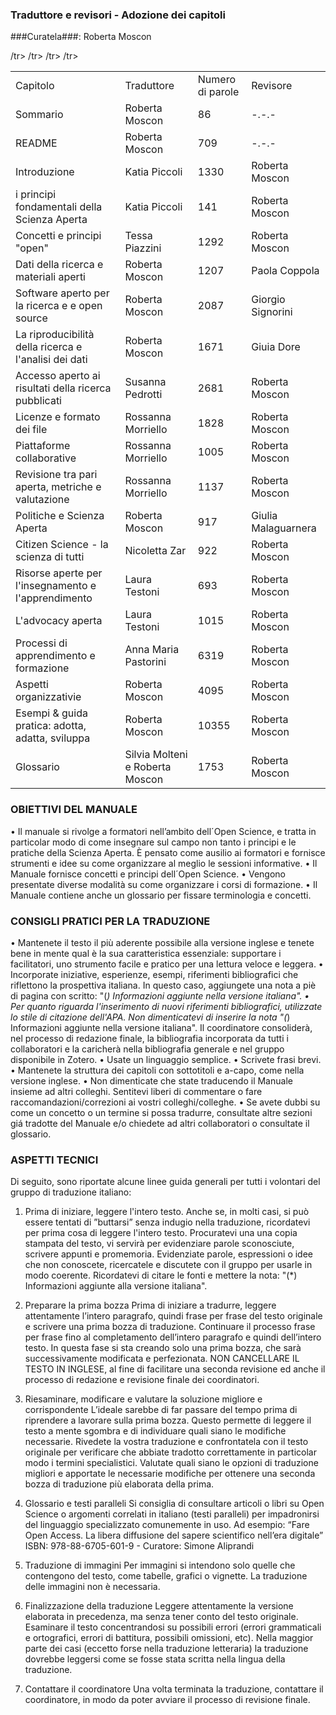 ### Traduttore e revisori - Adozione dei capitoli 
###Curatela###: Roberta Moscon

<table>
     <td>Capitolo</td>
    <td>Traduttore</td>
    <td>Numero di parole</td>
    <td>Revisore</td>
  </tr>
  <tr>
    <td>Sommario</td>
    <td>Roberta Moscon</td>
    <td>86</td>
    <td>-.-.-</td>
  </tr>
  <tr>
  <td>README</td>
    <td>Roberta Moscon</td>
    <td>709</td>
    <td>-.-.-</td>
    </tr>
  <tr>
    <td>Introduzione</td>
    <td>Katia Piccoli</td>
    <td>1330</td>
    <td>Roberta Moscon</td>
    </tr>
  <tr>
    <td>i principi fondamentali della Scienza Aperta</td>
    <td>Katia Piccoli</td>
    <td>141</td>
    <td>Roberta Moscon</td>
     </tr>
  <tr>
    <td>Concetti e principi "open"</td>
    <td>Tessa Piazzini</td>
    <td>1292</td>
    <td>Roberta Moscon</td>
     </tr>
  <tr>
    <td>Dati della ricerca e materiali aperti</td>
    <td>Roberta Moscon</td>
    <td>1207</td>
    <td>Paola Coppola</td>
     </tr>
  <tr>
    <td>Software aperto per la ricerca e e open source</td>
    <td>Roberta Moscon</td>
    <td>2087</td>
    <td>Giorgio Signorini</td>
      </tr>
  <tr>
    <td>La riproducibilità della ricerca e l'analisi dei dati</td>
    <td>Roberta Moscon</td>
    <td>1671</td>
    <td>Giuia Dore</td>
        </tr>
  <tr>
    <td>Accesso aperto ai risultati della ricerca pubblicati</td>
    <td>Susanna Pedrotti</td>
    <td>2681</td>
    <td>Roberta Moscon</td>
        </tr>
  <tr>
    <td>Licenze e formato dei file</td>
    <td>Rossanna Morriello</td>
    <td>1828</td>
    <td>Roberta Moscon</td>
     </tr>
  <tr>
    <td>Piattaforme collaborative</td>
    <td>Rossanna Morriello</td>
    <td>1005</td>
    <td>Roberta Moscon</td>
    </tr>
  <tr>
    <td>Revisione tra pari aperta, metriche e valutazione</td>
    <td>Rossanna Morriello</td>
    <td>1137</td>
    <td>Roberta Moscon</td>
    </tr>
  <tr>
    <td>Politiche e Scienza Aperta</td>
    <td>Roberta Moscon</td>
    <td>917</td>
    <td>Giulia Malaguarnera</td>
    </tr>
  <tr>
    <td>Citizen Science - la scienza di tutti</td>
    <td>Nicoletta Zar</td>
    <td>922</td>
    <td>Roberta Moscon</td>
     </tr>
  <tr>
    <td>Risorse aperte per l'insegnamento e l'apprendimento</td>
    <td>Laura Testoni</td>
    <td>693</td>
    <td>Roberta Moscon</td>
    </tr>
  <tr>
    <td>L'advocacy aperta</td>
    <td>Laura Testoni</td>
    <td>1015</td>
    <td>Roberta Moscon</td>
    /tr>
  <tr>
    <td>Processi di apprendimento e formazione</td>
    <td>Anna Maria Pastorini</td>
    <td>6319</td>
    <td>Roberta Moscon</td>
     /tr>
  <tr>
    <td>Aspetti organizzativie</td>
    <td>Roberta Moscon</td>
    <td>4095</td>
    <td>Roberta Moscon</td>
     /tr>
  <tr>
    <td>Esempi & guida pratica: adotta, adatta, sviluppa</td>
    <td>Roberta Moscon</td>
    <td>10355</td>
    <td>Roberta Moscon</td>
     /tr>
  <tr>
    <td>Glossario</td>
    <td>Silvia Molteni e Roberta Moscon</td>
    <td>1753</td>
    <td>Roberta Moscon</td>
      </tr>
</table>

### OBIETTIVI DEL MANUALE 
•	Il manuale si rivolge a formatori nell’ambito dell´Open Science, e tratta in particolar modo di come insegnare sul campo non tanto      i principi e le pratiche della Scienza Aperta. È pensato come ausilio ai formatori e fornisce strumenti e idee su come organizzare      al meglio le sessioni informative.
•	Il Manuale fornisce concetti e principi dell´Open Science.
•	Vengono presentate diverse modalità su come organizzare i corsi di formazione.
•	Il Manuale contiene anche un glossario per fissare terminologia e concetti.

### CONSIGLI PRATICI PER LA TRADUZIONE
 
•	Mantenete il testo il più aderente possibile alla versione inglese e tenete bene in mente qual è la sua caratteristica essenziale: supportare i facilitatori, uno strumento facile e pratico per una lettura veloce e leggera.
•	Incorporate iniziative, esperienze, esempi, riferimenti bibliografici che riflettono la prospettiva italiana. In questo caso, aggiungete una nota a piè di pagina con scritto: "(*) Informazioni aggiunte nella versione italiana".
•	Per quanto riguarda l'inserimento di nuovi riferimenti bibliografici, utilizzate lo stile di citazione dell'APA. Non dimenticatevi di inserire la nota "(*) Informazioni aggiunte nella versione italiana". Il coordinatore consoliderà, nel processo di redazione finale, la bibliografia incorporata da tutti i collaboratori e la caricherà nella bibliografia generale e nel gruppo disponibile in Zotero.
•	Usate un linguaggio semplice.
•	Scrivete frasi brevi.
•	Mantenete la struttura dei capitoli con sottotitoli e a-capo, come nella versione inglese.
•	Non dimenticate che state traducendo il Manuale insieme ad altri colleghi. Sentitevi liberi di commentare o fare raccomandazioni/correzioni ai vostri colleghi/colleghe.
•	Se avete dubbi su come un concetto o un termine si possa tradurre, consultate altre sezioni giá tradotte del Manuale e/o chiedete ad altri collaboratori o consultate il glossario.
 
### ASPETTI TECNICI
 
Di seguito, sono riportate alcune linee guida generali per tutti i volontari del gruppo di traduzione italiano: 
 
1. Prima di iniziare, leggere l'intero testo.
Anche se, in molti casi, si può essere tentati di ”buttarsi” senza indugio nella traduzione, ricordatevi per prima cosa di leggere l'intero testo.
Procuratevi una una copia stampata del testo, vi servirà per evidenziare parole sconosciute, scrivere appunti e promemoria. 
Evidenziate parole, espressioni o idee che non conoscete, ricercatele e discutete con il gruppo per usarle in modo coerente. Ricordatevi di citare le fonti e mettere la nota: "(*) Informazioni aggiunte alla versione italiana".
 
2. Preparare la prima bozza
Prima di iniziare a tradurre, leggere attentamente l’intero paragrafo, quindi frase per frase del testo originale e scrivere una prima bozza di traduzione. Continuare il processo frase per frase fino al completamento dell’intero paragrafo e quindi dell’intero testo. In questa fase si sta creando solo una prima bozza, che sarà successivamente modificata e perfezionata. NON CANCELLARE IL TESTO IN INGLESE, al fine di facilitare una seconda revisione ed anche il processo di redazione e revisione finale dei coordinatori. 

3. Riesaminare, modificare e valutare la soluzione migliore e corrispondente
L’ideale sarebbe di far passare del tempo prima di riprendere a lavorare sulla prima bozza. Questo permette di leggere il testo a mente sgombra e di individuare quali siano le modifiche necessarie.
Rivedete la vostra traduzione e confrontatela con il testo originale per verificare che abbiate tradotto correttamente in particolar modo i termini specialistici.
Valutate quali siano le opzioni di traduzione migliori e apportate le necessarie modifiche per ottenere una seconda bozza di traduzione più elaborata della prima.

4. Glossario e testi paralleli 
Si consiglia di consultare articoli o libri su Open Science o argomenti correlati in italiano (testi paralleli) per impadronirsi del linguaggio specializzato comunemente in uso. Ad esempio: 
“Fare Open Access. La libera diffusione del sapere scientifico nell’era digitale” ISBN: 978-88-6705-601-9 - Curatore: Simone Aliprandi
 
6. Traduzione di immagini
 Per immagini si intendono solo quelle che contengono del testo, come tabelle, grafici o vignette. La traduzione delle immagini non è necessaria. 

7. Finalizzazione della traduzione 
Leggere attentamente la versione elaborata in precedenza, ma senza tener conto del testo originale. Esaminare il testo concentrandosi su possibili errori (errori grammaticali e ortografici, errori di battitura, possibili omissioni, etc). Nella maggior parte dei casi (eccetto forse nella traduzione letteraria) la traduzione dovrebbe leggersi come se fosse stata scritta nella lingua della traduzione.

8. Contattare il coordinatore
Una volta terminata la traduzione, contattare il coordinatore, in modo da poter avviare il processo di revisione finale.

